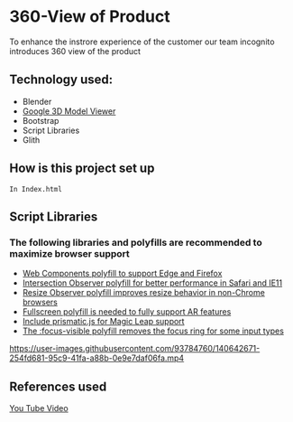 # 360-View of Product
To enhance the instrore experience of the customer our team incognito introduces 360 view of the product 
## Technology used:
- Blender
- [Google 3D Model Viewer](https://unpkg.com/@google/model-viewer@v0.9.0/dist/model-viewer.js)
- Bootstrap
- Script Libraries
- Glith
## How is this project set up
`In Index.html`
## Script Libraries
### The following libraries and polyfills are recommended to maximize browser support
- [Web Components polyfill to support Edge and Firefox ](https://unpkg.com/@webcomponents/webcomponentsjs@2.1.3/webcomponents-loader.js)
- [Intersection Observer polyfill for better performance in Safari and IE11 ](https://unpkg.com/intersection-observer@0.5.1/intersection-observer.js)
- [Resize Observer polyfill improves resize behavior in non-Chrome browsers](https://unpkg.com/resize-observer-polyfill@1.5.0/dist/ResizeObserver.js)
- [Fullscreen polyfill is needed to fully support AR features](https://unpkg.com/fullscreen-polyfill@1.0.2/dist/fullscreen.polyfill.js)
- [Include prismatic.js for Magic Leap support](https://unpkg.com/@magicleap/prismatic/prismatic.min.js)
- [The :focus-visible polyfill removes the focus ring for some input types](https://unpkg.com/focus-visible@5.0.2/dist/focus-visible.js)



https://user-images.githubusercontent.com/93784760/140642671-254fd681-95c9-41fa-a88b-0e9e7daf06fa.mp4

## References used
[You Tube Video](https://www.youtube.com/watch?v=FUDOUd4WTf0)


